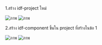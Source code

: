 1.สร้าง idf-project ใหม่

![ภาพ](https://github.com/Sittinon-Sawatdemongkol/Week-02-Homework/assets/115066278/2249cbf3-87f4-4332-ab23-50a131ec9ac6)
![ภาพ](https://github.com/Sittinon-Sawatdemongkol/Week-02-Homework/assets/115066278/0a10e05b-4ab1-4b83-a4dd-4df734fd0c4b)

2.สร้าง idf-component ขึ้นใน project ที่สร้างในข้อ 1 

![ภาพ](https://github.com/Sittinon-Sawatdemongkol/Week-02-Homework/assets/115066278/1a9f634f-34ac-4e7a-8762-820e6d3e62fe)
![ภาพ](https://github.com/Sittinon-Sawatdemongkol/Week-02-Homework/assets/115066278/3b29479f-76c6-4891-8cfc-c1dad3b7f05e)

